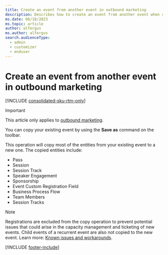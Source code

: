 ```yaml
---
title: Create an event from another event in outbound marketing
description: Describes how to create an event from another event when creating a new event in outbound marketing.
ms.date: 08/18/2023
ms.topic: article
author: alfergus
ms.author: alfergus
search.audienceType: 
  - admin
  - customizer
  - enduser
---
```


# Create an event from another event in outbound marketing

[!INCLUDE [consolidated-sku-rtm-only](./includes/consolidated-sku-rtm-only.md)]

> [!IMPORTANT]
> This article only applies to [outbound marketing](/dynamics365/marketing/user-guide).

You can copy your existing event by using the **Save as** command on the toolbar.

This operation will copy most of the entities from your existing event to a new one. The copied entities include:

- Pass
- Session
- Session Track
- Speaker Engagement
- Sponsorship
- Event Custom Registration Field
- Business Process Flow
- Team Members
- Session Tracks

> [!NOTE]
> Registrations are excluded from the copy operation to prevent potential issues that could arise in the capacity management and ticketing of new events. Child events of a recurrent event are also not copied to the new event. Learn more: [Known issues and workarounds](known-issues.md#event-management).

[!INCLUDE [footer-include](./includes/footer-banner.md)]